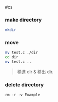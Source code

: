 #cs 
### make directory
```sh
mkdir
```

### move
```sh
mv test.c ./dir
cd dir
mv test.c ..
```
> 移進 dir & 移出 dir.

### delete directory
```shell
rm -r -v Example
```